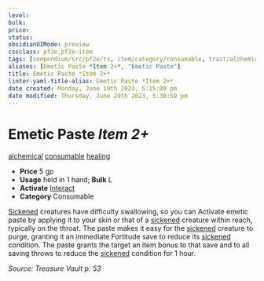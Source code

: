 ```yaml
---
level:
bulk:
price:
status:
obsidianUIMode: preview
cssclass: pf2e,pf2e-item
tags: [compendium/src/pf2e/tv, item/category/consumable, trait/alchemical, trait/consumable, trait/healing]
aliases: [Emetic Paste *Item 2+*, "Emetic Paste"]
title: Emetic Paste *Item 2+*
linter-yaml-title-alias: Emetic Paste *Item 2+*
date created: Monday, June 19th 2023, 5:15:09 pm
date modified: Thursday, June 29th 2023, 5:30:59 pm
---
```


# Emetic Paste *Item 2+*

[alchemical](rules/traits/alchemical.md) [consumable](rules/traits/consumable.md) [healing](rules/traits/healing.md)  

- **Price** 5 gp
- **Usage** held in 1 hand; **Bulk** L
- **Activate** [Interact](rules/actions/interact.md)
- **Category** Consumable

[Sickened](rules/conditions.md#Sickened) creatures have difficulty swallowing, so you can Activate emetic paste by applying it to your skin or that of a [sickened](rules/conditions.md#Sickened) creature within reach, typically on the throat. The paste makes it easy for the [sickened](rules/conditions.md#Sickened) creature to purge, granting it an immediate Fortitude save to reduce its [sickened](rules/conditions.md#Sickened) condition. The paste grants the target an item bonus to that save and to all saving throws to reduce the [sickened](rules/conditions.md#Sickened) condition for 1 hour.

*Source: Treasure Vault p. 53*
